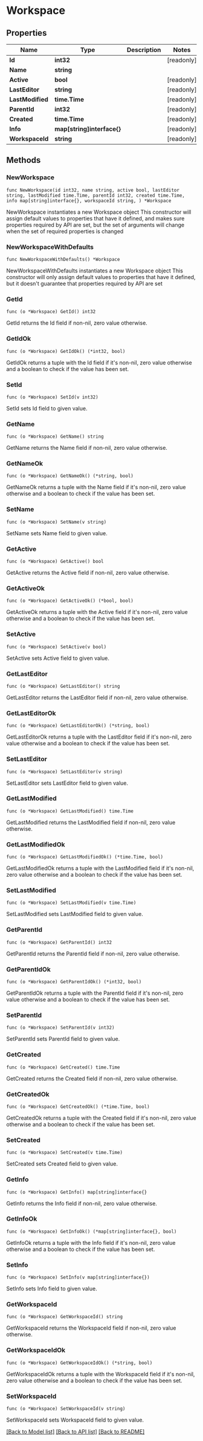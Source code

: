 # Workspace

## Properties

Name | Type | Description | Notes
------------ | ------------- | ------------- | -------------
**Id** | **int32** |  | [readonly] 
**Name** | **string** |  | 
**Active** | **bool** |  | [readonly] 
**LastEditor** | **string** |  | [readonly] 
**LastModified** | **time.Time** |  | [readonly] 
**ParentId** | **int32** |  | [readonly] 
**Created** | **time.Time** |  | [readonly] 
**Info** | **map[string]interface{}** |  | [readonly] 
**WorkspaceId** | **string** |  | [readonly] 

## Methods

### NewWorkspace

`func NewWorkspace(id int32, name string, active bool, lastEditor string, lastModified time.Time, parentId int32, created time.Time, info map[string]interface{}, workspaceId string, ) *Workspace`

NewWorkspace instantiates a new Workspace object
This constructor will assign default values to properties that have it defined,
and makes sure properties required by API are set, but the set of arguments
will change when the set of required properties is changed

### NewWorkspaceWithDefaults

`func NewWorkspaceWithDefaults() *Workspace`

NewWorkspaceWithDefaults instantiates a new Workspace object
This constructor will only assign default values to properties that have it defined,
but it doesn't guarantee that properties required by API are set

### GetId

`func (o *Workspace) GetId() int32`

GetId returns the Id field if non-nil, zero value otherwise.

### GetIdOk

`func (o *Workspace) GetIdOk() (*int32, bool)`

GetIdOk returns a tuple with the Id field if it's non-nil, zero value otherwise
and a boolean to check if the value has been set.

### SetId

`func (o *Workspace) SetId(v int32)`

SetId sets Id field to given value.


### GetName

`func (o *Workspace) GetName() string`

GetName returns the Name field if non-nil, zero value otherwise.

### GetNameOk

`func (o *Workspace) GetNameOk() (*string, bool)`

GetNameOk returns a tuple with the Name field if it's non-nil, zero value otherwise
and a boolean to check if the value has been set.

### SetName

`func (o *Workspace) SetName(v string)`

SetName sets Name field to given value.


### GetActive

`func (o *Workspace) GetActive() bool`

GetActive returns the Active field if non-nil, zero value otherwise.

### GetActiveOk

`func (o *Workspace) GetActiveOk() (*bool, bool)`

GetActiveOk returns a tuple with the Active field if it's non-nil, zero value otherwise
and a boolean to check if the value has been set.

### SetActive

`func (o *Workspace) SetActive(v bool)`

SetActive sets Active field to given value.


### GetLastEditor

`func (o *Workspace) GetLastEditor() string`

GetLastEditor returns the LastEditor field if non-nil, zero value otherwise.

### GetLastEditorOk

`func (o *Workspace) GetLastEditorOk() (*string, bool)`

GetLastEditorOk returns a tuple with the LastEditor field if it's non-nil, zero value otherwise
and a boolean to check if the value has been set.

### SetLastEditor

`func (o *Workspace) SetLastEditor(v string)`

SetLastEditor sets LastEditor field to given value.


### GetLastModified

`func (o *Workspace) GetLastModified() time.Time`

GetLastModified returns the LastModified field if non-nil, zero value otherwise.

### GetLastModifiedOk

`func (o *Workspace) GetLastModifiedOk() (*time.Time, bool)`

GetLastModifiedOk returns a tuple with the LastModified field if it's non-nil, zero value otherwise
and a boolean to check if the value has been set.

### SetLastModified

`func (o *Workspace) SetLastModified(v time.Time)`

SetLastModified sets LastModified field to given value.


### GetParentId

`func (o *Workspace) GetParentId() int32`

GetParentId returns the ParentId field if non-nil, zero value otherwise.

### GetParentIdOk

`func (o *Workspace) GetParentIdOk() (*int32, bool)`

GetParentIdOk returns a tuple with the ParentId field if it's non-nil, zero value otherwise
and a boolean to check if the value has been set.

### SetParentId

`func (o *Workspace) SetParentId(v int32)`

SetParentId sets ParentId field to given value.


### GetCreated

`func (o *Workspace) GetCreated() time.Time`

GetCreated returns the Created field if non-nil, zero value otherwise.

### GetCreatedOk

`func (o *Workspace) GetCreatedOk() (*time.Time, bool)`

GetCreatedOk returns a tuple with the Created field if it's non-nil, zero value otherwise
and a boolean to check if the value has been set.

### SetCreated

`func (o *Workspace) SetCreated(v time.Time)`

SetCreated sets Created field to given value.


### GetInfo

`func (o *Workspace) GetInfo() map[string]interface{}`

GetInfo returns the Info field if non-nil, zero value otherwise.

### GetInfoOk

`func (o *Workspace) GetInfoOk() (*map[string]interface{}, bool)`

GetInfoOk returns a tuple with the Info field if it's non-nil, zero value otherwise
and a boolean to check if the value has been set.

### SetInfo

`func (o *Workspace) SetInfo(v map[string]interface{})`

SetInfo sets Info field to given value.


### GetWorkspaceId

`func (o *Workspace) GetWorkspaceId() string`

GetWorkspaceId returns the WorkspaceId field if non-nil, zero value otherwise.

### GetWorkspaceIdOk

`func (o *Workspace) GetWorkspaceIdOk() (*string, bool)`

GetWorkspaceIdOk returns a tuple with the WorkspaceId field if it's non-nil, zero value otherwise
and a boolean to check if the value has been set.

### SetWorkspaceId

`func (o *Workspace) SetWorkspaceId(v string)`

SetWorkspaceId sets WorkspaceId field to given value.



[[Back to Model list]](../README.md#documentation-for-models) [[Back to API list]](../README.md#documentation-for-api-endpoints) [[Back to README]](../README.md)


